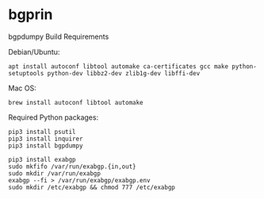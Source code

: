 # bgprin

bgpdumpy Build Requirements

Debian/Ubuntu:
```
apt install autoconf libtool automake ca-certificates gcc make python-setuptools python-dev libbz2-dev zlib1g-dev libffi-dev
```

Mac OS:
```
brew install autoconf libtool automake
```

Required Python packages:
```
pip3 install psutil
pip3 install inquirer
pip3 install bgpdumpy 
```

```
pip3 install exabgp
sudo mkfifo /var/run/exabgp.{in,out}
sudo mkdir /var/run/exabgp
exabgp --fi > /var/run/exabgp/exabgp.env
sudo mkdir /etc/exabgp && chmod 777 /etc/exabgp
```